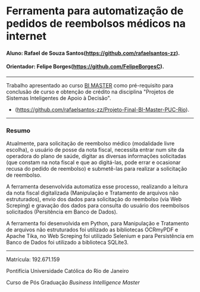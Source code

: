 # Ferramenta para automatização de pedidos de reembolsos médicos na internet

#### Aluno: Rafael de Souza Santos(https://github.com/rafaelsantos-zz).
#### Orientador: Felipe Borges(https://github.com/FelipeBorgesC).

---

Trabalho apresentado ao curso [BI MASTER](https://ica.puc-rio.ai/bi-master) como pré-requisito para conclusão de curso e obtenção de crédito na disciplina "Projetos de Sistemas Inteligentes de Apoio à Decisão".

- (https://github.com/rafaelsantos-zz/Projeto-Final-BI-Master-PUC-Rio). 

---

### Resumo

Atualmente, para solicitação de reembolso médico (modalidade livre escolha), o usuário de posse da nota fiscal, necessita entrar num site da operadora do plano de saúde, digitar as diversas informações solicitadas (que constam na nota fiscal e que ao digitá-las, pode errar e ocasionar recusa do pedido de reembolso) e submetê-las para realizar a solicitação de reembolso.

A ferramenta desenvolvida automatiza esse processo, realizando a leitura da nota fiscal digitalizada (Manipulação e Tratamento de arquivos não estruturados), envio dos dados para solicitação do reembolso (via Web Screping) e gravação dos dados para consulta do usuário dos reembolsos solicitados (Persitência em Banco de Dados).

A ferramenta foi desenvolvida em Python, para Manipulação e Tratamento de arquivos não estruturados foi utilizado as bibliotecas OCRmyPDF e Apache Tika, no Web Screping foi utilizado Selenium e para Persistência em Banco de Dados foi utilizado a biblioteca SQLite3.

---

Matrícula: 192.671.159

Pontifícia Universidade Católica do Rio de Janeiro

Curso de Pós Graduação *Business Intelligence Master*
